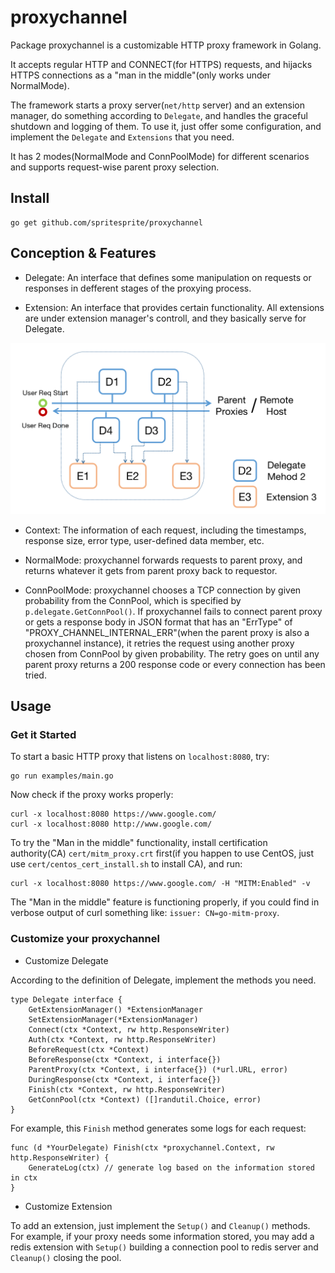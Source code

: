 # proxychannel

Package proxychannel is a customizable HTTP proxy framework in Golang.

It accepts regular HTTP and CONNECT(for HTTPS) requests, and hijacks HTTPS connections as a "man in the middle"(only works under NormalMode).

The framework starts a proxy server(``net/http`` server) and an extension manager, do something according to ``Delegate``, and handles the graceful shutdown and logging of them. To use it, just offer some configuration, and implement the ``Delegate`` and ``Extensions`` that you need.

It has 2 modes(NormalMode and ConnPoolMode) for different scenarios and supports request-wise parent proxy selection.

## Install

```
go get github.com/spritesprite/proxychannel
```

## Conception & Features

* Delegate: An interface that defines some manipulation on requests or responses in defferent stages of the proxying process.

* Extension: An interface that provides certain functionality. All extensions are under extension manager's controll, and they basically serve for Delegate.

![Relation between Delegate and Extension](./pic1.png)

* Context: The information of each request, including the timestamps, response size, error type, user-defined data member, etc.

* NormalMode: proxychannel forwards requests to parent proxy, and returns whatever it gets from parent proxy back to requestor. 

* ConnPoolMode: proxychannel chooses a TCP connection by given probability from the ConnPool, which is specified by ``p.delegate.GetConnPool()``. If proxychannel fails to connect parent proxy or gets a response body in JSON format that has an "ErrType" of "PROXY_CHANNEL_INTERNAL_ERR"(when the parent proxy is also a proxychannel instance), it retries the request using another proxy chosen from ConnPool by given probability. The retry goes on until any parent proxy returns a 200 response code or every connection has been tried.

## Usage

### Get it Started

To start a basic HTTP proxy that listens on ``localhost:8080``, try:

```
go run examples/main.go
```

Now check if the proxy works properly:

```
curl -x localhost:8080 https://www.google.com/
curl -x localhost:8080 http://www.google.com/
```

To try the "Man in the middle" functionality, install certification authority(CA) ``cert/mitm_proxy.crt`` first(if you happen to use CentOS, just use ``cert/centos_cert_install.sh`` to install CA), and run:

```
curl -x localhost:8080 https://www.google.com/ -H "MITM:Enabled" -v
```

The "Man in the middle" feature is functioning properly, if you could find in verbose output of curl something like: ``issuer: CN=go-mitm-proxy``.

### Customize your proxychannel

* Customize Delegate

According to the definition of Delegate, implement the methods you need.

```
type Delegate interface {
	GetExtensionManager() *ExtensionManager
	SetExtensionManager(*ExtensionManager)
	Connect(ctx *Context, rw http.ResponseWriter)
	Auth(ctx *Context, rw http.ResponseWriter)
	BeforeRequest(ctx *Context)
	BeforeResponse(ctx *Context, i interface{})
	ParentProxy(ctx *Context, i interface{}) (*url.URL, error)
	DuringResponse(ctx *Context, i interface{})
	Finish(ctx *Context, rw http.ResponseWriter)
	GetConnPool(ctx *Context) ([]randutil.Choice, error)
}
```

For example, this ``Finish`` method generates some logs for each request:
```
func (d *YourDelegate) Finish(ctx *proxychannel.Context, rw http.ResponseWriter) {
    GenerateLog(ctx) // generate log based on the information stored in ctx
}
```

* Customize Extension

To add an extension, just implement the ``Setup()`` and ``Cleanup()`` methods. For example, if your proxy needs some information stored, you may add a redis extension with ``Setup()`` building a connection pool to redis server and ``Cleanup()`` closing the pool.
